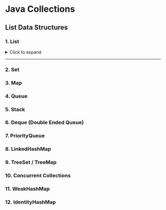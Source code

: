 # Java Collections

## List Data Structures

### 1. List

<details>
<summary>Click to expand</summary>

A list is an ordered collection that allows duplicate elements. Different implementations offer various features:

<details>
<summary><strong>ArrayList</strong></summary>

- **Description**: A dynamic array offering fast random access and efficient iteration. It's a resizable-array implementation of the List interface.
- **Unique Features**:
  - Fast random access.
  - Efficient resizing.
- **Ideal Use Cases**:
  - When frequent read operations are required.
  - When additions and deletions are infrequent and mostly at the end of the list.

</details>

<details>
<summary><strong>LinkedList</strong></summary>

- **Description**: A doubly-linked list optimized for efficient insertions and deletions. It implements the List and Deque interfaces, allowing it to be used as both a list and a queue.
- **Unique Features**:
  - Efficient Insertions/Deletions: More efficient for insertions and deletions, as it doesn't require shifting elements.
- **Ideal Use Cases**:
  - When frequent insertions and deletions are involved, especially at the beginning or in the middle of the list.
  - When the list size is large and changes frequently, especially if the changes are not just at the end but also at the beginning or in the middle.

</details>

<details>
<summary><strong>Vector</strong></summary>

- **Description**: Similar to ArrayList, but with synchronized methods to ensure thread safety. However, due to its synchronized nature, it might have performance drawbacks compared to ArrayList.
- **Unique Features**:
  - Synchronized methods for thread safety.
  - Grows by doubling the size of its array, which can be memory intensive.
- **Ideal Use Cases**:
  - In multi-threaded environments where you need thread safety without explicit synchronization.
  - When you're okay with the performance trade-off for thread safety.
- **Stack**: This class extends Vector and provides LIFO (Last-In-First-Out) behavior. It's considered deprecated in favor of more robust alternatives like Deque.

- **CopyOnWriteArrayList**: A thread-safe variant of ArrayList. It's suitable for concurrent access, especially in scenarios with infrequent modifications but frequent iterations or reads.
</details>

<details>
<summary><strong>Stack</strong></summary>

- **Description**: Extends Vector to provide a LIFO (Last-In-First-Out) stack.
- **Unique Features**:
  - Provides methods like `push()`, `pop()`, `peek()`, and `empty()`.
  - Inherits from Vector, thus having synchronized methods.
- **Ideal Use Cases**:
  - When you need a simple LIFO data structure.
  - Note: It's considered deprecated in favor of Deque implementations.
</details>

<details>
<summary><strong>CopyOnWriteArrayList</strong></summary>

- **Description**: A thread-safe variant of ArrayList, suitable for concurrent access with infrequent modifications.
- **Unique Features**:
  - Thread-safe without explicit synchronization.
  - Every mutative operation copies the underlying array, ensuring no interference among threads.
- **Ideal Use Cases**:
  - In multi-threaded environments where reads are much more frequent than writes.
  - Where thread safety is a priority, and you can afford the cost of copying the list on each write operation.

</details>
</details>

---

### 2. Set

[//]: # (   HashSet)

[//]: # (   LinkedHashSet)

[//]: # (   TreeSet)

[//]: # (   EnumSet)

[//]: # (   ConcurrentSkipListSet)

### 3. Map

[//]: # (   HashMap)

[//]: # (   LinkedHashMap)

[//]: # (   TreeMap)

[//]: # (   Hashtable)

[//]: # (   EnumMap)

[//]: # (   ConcurrentHashMap)

[//]: # (   WeakHashMap)

[//]: # (   IdentityHashMap)

### 4. Queue

[//]: # (   LinkedList &#40;also a List&#41;)

[//]: # (   PriorityQueue)

[//]: # (   ArrayDeque &#40;also a Deque&#41;)

[//]: # (   ConcurrentLinkedQueue)

[//]: # (   LinkedBlockingQueue)

[//]: # (   PriorityBlockingQueue)

### 5. Stack

[//]: # (   Stack &#40;though it’s recommended to use Deque instead&#41;)

[//]: # (   ArrayDeque &#40;recommended as a stack replacement&#41;)

### 6. Deque (Double Ended Queue)

[//]: # (   ArrayDeque)

[//]: # (   LinkedList)

[//]: # (   LinkedBlockingDeque)

[//]: # (   ConcurrentLinkedDeque)

### 7. PriorityQueue

[//]: # (   PriorityQueue)

[//]: # (   PriorityBlockingQueue)

### 8. LinkedHashMap

[//]: # (LinkedHashMap)

### 9. TreeSet / TreeMap

[//]: # (   TreeSet)

[//]: # (   TreeMap)

### 10. Concurrent Collections

[//]: # (    ConcurrentHashMap)

[//]: # (    ConcurrentLinkedQueue)

[//]: # (    ConcurrentLinkedDeque)

[//]: # (    ConcurrentSkipListSet)

[//]: # (    ConcurrentSkipListMap)

[//]: # (    CopyOnWriteArrayList)

[//]: # (    CopyOnWriteArraySet)

### 11. WeakHashMap

[//]: # (    WeakHashMap)

### 12. IdentityHashMap

[//]: # (    IdentityHashMap)